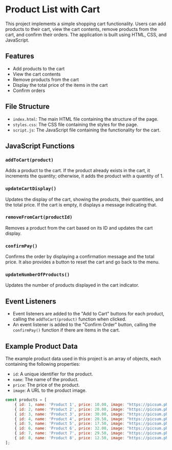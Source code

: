 # Product List with Cart

This project implements a simple shopping cart functionality. Users can add products to their cart, view the cart contents, remove products from the cart, and confirm their orders. The application is built using HTML, CSS, and JavaScript.

## Features

- Add products to the cart
- View the cart contents
- Remove products from the cart
- Display the total price of the items in the cart
- Confirm orders

## File Structure

- `index.html`: The main HTML file containing the structure of the page.
- `styles.css`: The CSS file containing the styles for the page.
- `script.js`: The JavaScript file containing the functionality for the cart.

## JavaScript Functions

### `addToCart(product)`

Adds a product to the cart. If the product already exists in the cart, it increments the quantity; otherwise, it adds the product with a quantity of 1.

### `updateCartDisplay()`

Updates the display of the cart, showing the products, their quantities, and the total price. If the cart is empty, it displays a message indicating that.

### `removeFromCart(productId)`

Removes a product from the cart based on its ID and updates the cart display.

### `confirmPay()`

Confirms the order by displaying a confirmation message and the total price. It also provides a button to reset the cart and go back to the menu.

### `updateNumberOfProducts()`

Updates the number of products displayed in the cart indicator.

## Event Listeners

- Event listeners are added to the "Add to Cart" buttons for each product, calling the `addToCart(product)` function when clicked.
- An event listener is added to the "Confirm Order" button, calling the `confirmPay()` function if there are items in the cart.

## Example Product Data

The example product data used in this project is an array of objects, each containing the following properties:
- `id`: A unique identifier for the product.
- `name`: The name of the product.
- `price`: The price of the product.
- `image`: A URL to the product image.

```javascript
const products = [
    { id: 1, name: 'Product 1', price: 10.00, image: "https://picsum.photos/150/150" },
    { id: 2, name: 'Product 2', price: 20.00, image: "https://picsum.photos/150/150" },
    { id: 3, name: 'Product 3', price: 30.00, image: "https://picsum.photos/150/150" },
    { id: 4, name: 'Product 4', price: 20.50, image: "https://picsum.photos/150/150" },
    { id: 5, name: 'Product 5', price: 17.50, image: "https://picsum.photos/150/150" },
    { id: 6, name: 'Product 6', price: 32.00, image: "https://picsum.photos/150/150" },
    { id: 7, name: 'Product 7', price: 29.50, image: "https://picsum.photos/150/150" },
    { id: 8, name: 'Product 8', price: 12.50, image: "https://picsum.photos/150/150" },
];
